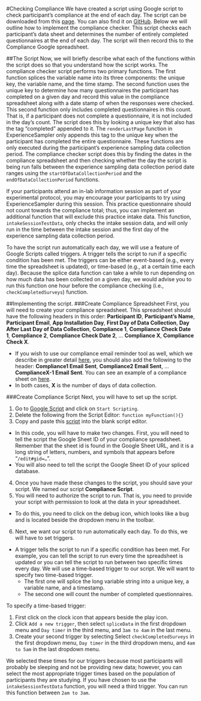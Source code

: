 #Checking Compliance
We have created a script using Google script to check participant’s compliance at the end of each day. The script can be downloaded 
from this [page](https://script.google.com/d/1I-Uo_phZEM94YYvjWMwZPi5hGG3V3YwBSm4yOabD4Q-t0bvntCiHNw-i/edit?usp=sharing). You can also find it on [GitHub](https://github.com/sabrinathai/ExperienceSampler/blob/master/Google-Script-Participant-Compliance/Google%20Script%20Compliance%20Checker.js). Below 
we will outline how to implement the compliance checker. This script checks each participant’s data sheet and determines the number of 
entirely completed questionnaires at the end of each day. The script will then record this to the Compliance Google spreadsheet. 

##The Script
Now, we will briefly describe what each of the functions within the script does so that you understand how the script works. The 
compliance checker script performs two primary functions. 
The first function splices the variable name into its three components: 
the unique key, the variable name, and the time stamp. 
The second function uses the unique key to determine how many questionnaires 
the participant has completed on a given day and record this value in the compliance spreadsheet along with a date stamp of when the 
responses were checked. This second function only includes completed questionnaires in this count. That is, if a participant does not 
complete a questionnaire, it is not included in the day’s count. The script does this by looking a unique key that also has the tag 
“completed” appended to it. The `renderLastPage` function in ExperienceSampler only appends this tag to the unique key when the 
participant has completed the entire questionnaire. These functions are only executed during the participant’s experience 
sampling data collection period. The compliance checker script does this by finding the dates in the compliance spreadsheet and then 
checking whether the day the script is being run falls between the experience sampling data collection period date ranges using the 
`startOfDataCollectionPeriod` and the `endOfDataCollectionPeriod` functions. 

If your participants attend an in-lab information session as part of your experimental protocol, you may encourage your participants 
to try using ExperienceSampler during this session. This practice questionnaire should not count towards the compliance total; thus, 
you can implement an additional function that will exclude this practice intake data. This function, `intakeSessionTestData`, only checks 
the intake session data, and will only run in the time between the intake session and the first day of the experience sampling data 
collection period. 

To have the script run automatically each day, we will use a feature of Google Scripts called triggers. A trigger tells the script to 
run if a specific condition has been met. The triggers can be either event-based (e.g., every time the spreadsheet is updated), or 
time-based (e.g., at a certain time each day). Because the splice data function can take a while to run depending on how much data 
has been collected on a given day, we would advise you to run this function one hour before the compliance checking 
(i.e., `checkCompletedSurveys`) function. 

##Implementing the script. 
###Create Compliance Spreadsheet
First, you will need to create your compliance spreadsheet. This spreadsheet should have the following headers in this order: 
**Participant ID**, **Participant’s Name**, **Participant Email**, **App Installation Day**, **First Day of Data Collection**, 
**Day After Last Day of Data Collection**, **Compliance 1**, **Compliance Check Date 1**, **Compliance 2**, **Compliance Check Date 2**, 
… **Compliance X**, **Compliance Check X**. 
* If you wish to use our compliance email reminder tool as well, which we describe in 
greater detail [here](https://github.com/sabrinathai/ExperienceSampler/blob/master/Google-Script-Participant-Compliance/Google%20Compliance%20Emailer%20Instructions.md), you should also add the following to the header: 
**Compliance1 Email Sent**, **Compliance2 Email Sent**, … **ComplianceX-1 Email Sent**. 
You can see an example of a compliance sheet on [here](https://docs.google.com/spreadsheets/d/16VZAKlW0thWRyWwwxvUrq2xfjSJHgWKTZN7oDq5gDvw/edit?usp=sharing). 
* In both cases, **X** is the number of days of data collection. 

###Create Compliance Script
Next, you will have to set up the script. 

1. Go to [Google Script](https://www.google.com/script/start/) and click on `Start Scripting`. 
2. Delete the following from the Script Editor: `function myFunction(){}`
3. Copy and paste this [script](https://github.com/sabrinathai/ExperienceSampler/blob/master/Google-Script-Participant-Compliance/Google%20Script%20Compliance%20Checker.js) into the blank script editor. 
  * In this code, you will have to make two changes. First, you will need to tell the script the Google Sheet ID of your compliance spreadsheet. Remember that the sheet id is found in the Google Sheet URL, and it is a long string of letters, numbers, and symbols that appears before “`/edit#gid=…`”. 
  * You will also need to tell the script the Google Sheet ID of your spliced database. 
4. Once you have made these changes to the script, you should save your script. We named our script **Compliance Script**. 
5. You will need to authorize the script to run. That is, you need to provide your script with permission to look at the data in your spreadsheet. 
  * To do this, you need to click on the debug icon, which looks like a bug and is located beside the dropdown menu in the toolbar. 
6. Next, we want our script to run automatically each day. To do this, we will have to set triggers. 
  * A trigger tells the script to run if a specific condition has been met. For example, you can tell the script to run every time the spreadsheet is updated or you can tell the script to run between two specific times every day. We will use a time-based trigger to our script. We will want to specify two time-based trigger. 
    * The first one will splice the long variable string into a unique key, a variable name, and a timestamp. 
    * The second one will count the number of completed questionnaires. 

To specify a time-based trigger:
1. First click on the clock icon that appears beside the play icon. 
2. Click `Add a new trigger`, then select `spliceData` in the first dropdown menu and `Day timer` in the third menu, and `3am to 4am` in the last menu. 
3. Create your second trigger by selecting Select `checkCompletedSurveys` in the first dropdown menu, `Day timer` in the third dropdown menu, and `4am to 5am` in the last dropdown menu. 

We selected these times for our triggers because most participants will probably be sleeping and not be providing new data; however, you can select the most appropriate trigger times based on the population of participants they are studying. If you have chosen to use the 
`intakeSessionTestData` function, you will need a third trigger. You can run this function between `2am to 3am`. 

